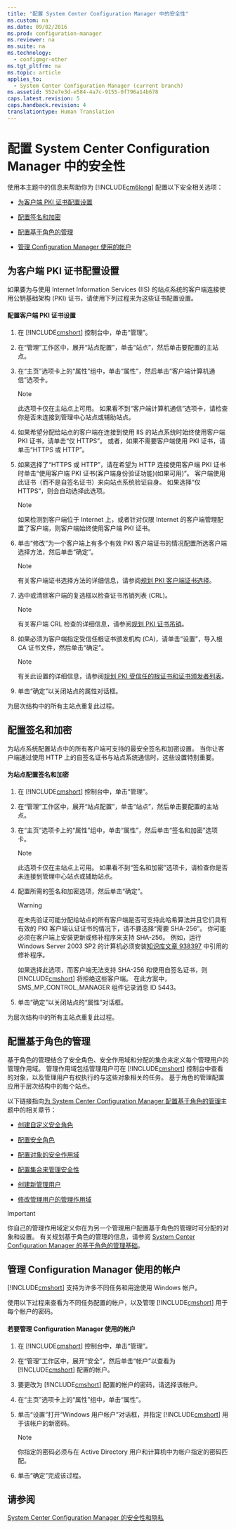 ```yaml
---
title: "配置 System Center Configuration Manager 中的安全性"
ms.custom: na
ms.date: 09/02/2016
ms.prod: configuration-manager
ms.reviewer: na
ms.suite: na
ms.technology: 
  - configmgr-other
ms.tgt_pltfrm: na
ms.topic: article
applies_to: 
  - System Center Configuration Manager (current branch)
ms.assetid: 552e7e3d-e584-4a7c-9155-0f796a14b678
caps.latest.revision: 5
caps.handback.revision: 4
translationtype: Human Translation
---
```

# 配置 System Center Configuration Manager 中的安全性
使用本主题中的信息来帮助你为 [!INCLUDE[cm6long](../LocTest/includes/cm6long_md.md)] 配置以下安全相关选项：  
  
-   [为客户端 PKI 证书配置设置](#BKMK_ConfigureClientPKI)  
  
-   [配置签名和加密](#BKMK_ConfigureSigningEncryption)  
  
-   [配置基于角色的管理](#BKMK_ConfigureRBA)  
  
-   [管理 Configuration Manager 使用的帐户](#BKMK_ManageAccounts)  
  
##  <a name="BKMK_ConfigureClientPKI"></a> 为客户端 PKI 证书配置设置  
 如果要为与使用 Internet Information Services \(IIS\) 的站点系统的客户端连接使用公钥基础架构 \(PKI\) 证书，请使用下列过程来为这些证书配置设置。  
  
#### 配置客户端 PKI 证书设置  
  
1.  在 [!INCLUDE[cmshort](../LocTest/includes/cmshort_md.md)] 控制台中，单击“管理”。  
  
2.  在“管理”工作区中，展开“站点配置”，单击“站点”，然后单击要配置的主站点。  
  
3.  在“主页”选项卡上的“属性”组中，单击“属性”，然后单击“客户端计算机通信”选项卡。  
  
    > [!NOTE]  
    >  此选项卡仅在主站点上可用。 如果看不到“客户端计算机通信”选项卡，请检查你是否未连接到管理中心站点或辅助站点。  
  
4.  如果希望分配给站点的客户端在连接到使用 IIS 的站点系统时始终使用客户端 PKI 证书，请单击“仅 HTTPS”。 或者，如果不需要客户端使用 PKI 证书，请单击“HTTPS 或 HTTP”。  
  
5.  如果选择了“HTTPS 或 HTTP”，请在希望为 HTTP 连接使用客户端 PKI 证书时单击“使用客户端 PKI 证书\(客户端身份验证功能\)\(如果可用\)”。 客户端使用此证书（而不是自签名证书）来向站点系统验证自身。 如果选择“仅 HTTPS”，则会自动选择此选项。  
  
    > [!NOTE]  
    >  如果检测到客户端位于 Internet 上，或者针对仅限 Internet 的客户端管理配置了客户端，则客户端始终使用客户端 PKI 证书。  
  
6.  单击“修改”为一个客户端上有多个有效 PKI 客户端证书的情况配置所选客户端选择方法，然后单击“确定”。  
  
    > [!NOTE]  
    >  有关客户端证书选择方法的详细信息，请参阅[规划 PKI 客户端证书选择](../LocTest/Plan-for-security-in-System-Center-Configuration-Manager.md#BKMK_PlanningForClientCertificateSelection)。  
  
7.  选中或清除客户端的复选框以检查证书吊销列表 \(CRL\)。  
  
    > [!NOTE]  
    >  有关客户端 CRL 检查的详细信息，请参阅[规划 PKI 证书吊销](../LocTest/Plan-for-security-in-System-Center-Configuration-Manager.md#BKMK_PlanningForCRLs)。  
  
8.  如果必须为客户端指定受信任根证书颁发机构 \(CA\)，请单击“设置”，导入根 CA 证书文件，然后单击“确定”。  
  
    > [!NOTE]  
    >  有关此设置的详细信息，请参阅[规划 PKI 受信任的根证书和证书颁发者列表](../LocTest/Plan-for-security-in-System-Center-Configuration-Manager.md#BKMK_PlanningForRootCAs)。  
  
9. 单击“确定”以关闭站点的属性对话框。  
  
 为层次结构中的所有主站点重复此过程。  
  
##  <a name="BKMK_ConfigureSigningEncryption"></a> 配置签名和加密  
 为站点系统配置站点中的所有客户端可支持的最安全签名和加密设置。 当你让客户端通过使用 HTTP 上的自签名证书与站点系统通信时，这些设置特别重要。  
  
#### 为站点配置签名和加密  
  
1.  在 [!INCLUDE[cmshort](../LocTest/includes/cmshort_md.md)] 控制台中，单击“管理”。  
  
2.  在“管理”工作区中，展开“站点配置”，单击“站点”，然后单击要配置的主站点。  
  
3.  在“主页”选项卡上的“属性”组中，单击“属性”，然后单击“签名和加密”选项卡。  
  
    > [!NOTE]  
    >  此选项卡仅在主站点上可用。 如果看不到“签名和加密”选项卡，请检查你是否未连接到管理中心站点或辅助站点。  
  
4.  配置所需的签名和加密选项，然后单击“确定”。  
  
    > [!WARNING]  
    >  在未先验证可能分配给站点的所有客户端是否可支持此哈希算法并且它们具有有效的 PKI 客户端认证证书的情况下，请不要选择“需要 SHA\-256”。 你可能必须在客户端上安装更新或修补程序来支持 SHA\-256。 例如，运行 Windows Server 2003 SP2 的计算机必须安装[知识库文章 938397](http://go.microsoft.com/fwlink/p/?LinkId=226666) 中引用的修补程序。  
    >   
    >  如果选择此选项，而客户端无法支持 SHA\-256 和使用自签名证书，则 [!INCLUDE[cmshort](../LocTest/includes/cmshort_md.md)] 将拒绝这些客户端。 在此方案中，SMS\_MP\_CONTROL\_MANAGER 组件记录消息 ID 5443。  
  
5.  单击“确定”以关闭站点的“属性”对话框。  
  
 为层次结构中的所有主站点重复此过程。  
  
##  <a name="BKMK_ConfigureRBA"></a> 配置基于角色的管理  
 基于角色的管理结合了安全角色、安全作用域和分配的集合来定义每个管理用户的管理作用域。 管理作用域包括管理用户可在 [!INCLUDE[cmshort](../LocTest/includes/cmshort_md.md)] 控制台中查看的对象，以及管理用户有权执行的与这些对象相关的任务。 基于角色的管理配置应用于层次结构中的每个站点。  
  
 以下链接指向[为 System Center Configuration Manager 配置基于角色的管理](../LocTest/Configure-role-based-administration-for-System-Center-Configuration-Manager.md)主题中的相关章节：  
  
-   [创建自定义安全角色](../LocTest/Configure-role-based-administration-for-System-Center-Configuration-Manager.md#BKMK_CreateSecRole)  
  
-   [配置安全角色](../LocTest/Configure-role-based-administration-for-System-Center-Configuration-Manager.md#BKMK_ConfigSecRole)  
  
-   [配置对象的安全作用域](../LocTest/Configure-role-based-administration-for-System-Center-Configuration-Manager.md#BKMK_ConfigSecScope)  
  
-   [配置集合来管理安全性](../LocTest/Configure-role-based-administration-for-System-Center-Configuration-Manager.md#BKMK_ConfigColl)  
  
-   [创建新管理用户](../LocTest/Configure-role-based-administration-for-System-Center-Configuration-Manager.md#BKMK_Create_AdminUser)  
  
-   [修改管理用户的管理作用域](../LocTest/Configure-role-based-administration-for-System-Center-Configuration-Manager.md#BKMK_ModAdminUser)  
  
> [!IMPORTANT]  
>  你自己的管理作用域定义你在为另一个管理用户配置基于角色的管理时可分配的对象和设置。 有关规划基于角色的管理的信息，请参阅 [System Center Configuration Manager 的基于角色的管理基础](../LocTest/Fundamentals-of-role-based-administration-for-System-Center-Configuration-Manager.md)。  
  
##  <a name="BKMK_ManageAccounts"></a> 管理 Configuration Manager 使用的帐户  
 [!INCLUDE[cmshort](../LocTest/includes/cmshort_md.md)] 支持为许多不同任务和用途使用 Windows 帐户。  
  
 使用以下过程来查看为不同任务配置的帐户，以及管理 [!INCLUDE[cmshort](../LocTest/includes/cmshort_md.md)] 用于每个帐户的密码。  
  
#### 若要管理 Configuration Manager 使用的帐户  
  
1.  在 [!INCLUDE[cmshort](../LocTest/includes/cmshort_md.md)] 控制台中，单击“管理”。  
  
2.  在“管理”工作区中，展开“安全”，然后单击“帐户”以查看为 [!INCLUDE[cmshort](../LocTest/includes/cmshort_md.md)] 配置的帐户。  
  
3.  要更改为 [!INCLUDE[cmshort](../LocTest/includes/cmshort_md.md)] 配置的帐户的密码，请选择该帐户。  
  
4.  在“主页”选项卡上的“属性”组中，单击“属性”。  
  
5.  单击“设置”打开“Windows 用户帐户”对话框，并指定 [!INCLUDE[cmshort](../LocTest/includes/cmshort_md.md)] 用于该帐户的新密码。  
  
    > [!NOTE]  
    >  你指定的密码必须与在 Active Directory 用户和计算机中为帐户指定的密码匹配。  
  
6.  单击“确定”完成该过程。  
  
## 请参阅  
 [System Center Configuration Manager 的安全性和隐私](../LocTest/Security-and-privacy-for-System-Center-Configuration-Manager.md)